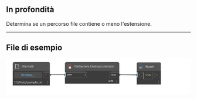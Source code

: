 ## In profondità
Determina se un percorso file contiene o meno l'estensione.
___
## File di esempio

![FileHasExtension](./DSCore.IO.FileSystem.FileHasExtension_img.jpg)


